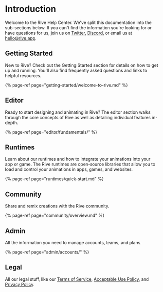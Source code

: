 # Introduction

Welcome to the Rive Help Center. We've split this documentation into the sub-sections below. If you can't find the information you're looking for or have questions for us, join us on [Twitter](https://twitter.com/rive_app), [Discord](https://discord.com/invite/FGjmaTr), or email us at [hello@rive.app](mailto:hello@rive.app).

## Getting Started

New to Rive? Check out the Getting Started section for details on how to get up and running. You'll also find frequently asked questions and links to helpful resources.

{% page-ref page="getting-started/welcome-to-rive.md" %}

## Editor

Ready to start designing and animating in Rive? The editor section walks through the core concepts of Rive as well as detailing individual features in-depth.

{% page-ref page="editor/fundamentals/" %}

## Runtimes

Learn about our runtimes and how to integrate your animations into your app or game. The Rive runtimes are open-source libraries that allow you to load and control your animations in apps, games, and websites.

{% page-ref page="runtimes/quick-start.md" %}

## Community

Share and remix creations with the Rive community.

{% page-ref page="community/overview.md" %}

## Admin

All the information you need to manage accounts, teams, and plans.

{% page-ref page="admin/accounts/" %}

## Legal

All our legal stuff, like our [Terms of Service](legal/terms-of-service.md), [Acceptable Use Policy](legal/acceptable-use-policy.md), and [Privacy Policy](legal/privacy-policy.md).
